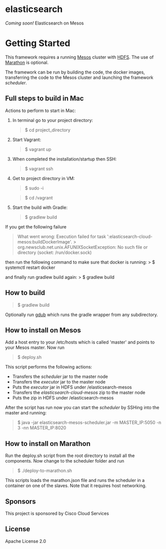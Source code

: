 # elasticsearch
*Coming soon!* Elasticsearch on Mesos

# Getting Started

This framework requires a running <a href="http://mesos.apache.org">Mesos</a> cluster with <a href="https://hadoop.apache.org/docs/r1.2.1/hdfs_user_guide.html">HDFS</a>.
The use of <a href="https://github.com/mesosphere/marathon">Marathon</a> is optional.

The framework can be run by building the code, the docker images, transferring the code to the Mesos cluster and launching the framework <i>scheduler</i>.

## Full steps to build in Mac

Actions to perform to start in Mac:

 1. In terminal go to your project directory:
	> $ cd project_directory

 2. Start Vagrant:
	> $ vagrant up
	
 3. When completed the installation/startup then SSH:
	> $ vagrant ssh
	
 4. Get to project directory in VM:
	> $ sudo -i
	
	> $ cd /vagrant

 5. Start the build with Gradle:
	>$ gradlew build

If you get the following failure 
>What went wrong:
Execution failed for task ':elasticsearch-cloud-mesos:buildDockerImage'. 
\> org.newsclub.net.unix.AFUNIXSocketException: No such file or directory (socket: /run/docker.sock)

then run the following command to make sure that docker is running:
	> $ systemctl restart docker

and finally run gradlew build again:
	> $ gradlew build

## How to build

> $ gradlew build

Optionally run <a href="https://github.com/dougborg/gdub">gdub</a> which runs the gradle wrapper from any subdirectory.

## How to install on Mesos

Add a host entry to your /etc/hosts which is called 'master' and points to your Mesos master. Now run

> $ deploy.sh

This script performs the following actions:

* Transfers the <i>scheduler</i> jar to the master node
* Transfers the <i>executor</i> jar to the master node
* Puts the <i>executor</i> jar in HDFS under /elasticsearch-mesos
* Transfers the <i>elasticsearch-cloud-mesos</i> zip to the master node
* Puts the zip in HDFS under /elasticsearch-mesos

After the script has run now you can start the <i>scheduler</i> by SSHing into the master and running:

> $ java -jar elasticsearch-mesos-scheduler.jar -m MASTER_IP:5050 -n 3 -nn MASTER_IP:8020

## How to install on Marathon

Run the deploy.sh script from the root directory to install all the components. Now change to the scheduler folder and run 

> $ ./deploy-to-marathon.sh 

This scripts loads the marathon.json file and runs the scheduler in a container on one of the slaves. Note that it 
requires host networking.

## Sponsors
This project is sponsored by Cisco Cloud Services

## License
Apache License 2.0
